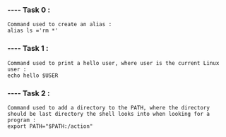 ### ---- Task 0 :

	Command used to create an alias :
	alias ls ='rm *'

### ---- Task 1 :

	Command used to print a hello user, where user is the current Linux user : 
	echo hello $USER

### ---- Task 2 :

	Command used to add a directory to the PATH, where the directory should be last directory the shell looks into when looking for a program : 
	export PATH="$PATH:/action"


